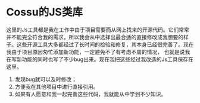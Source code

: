 # Cossu的JS类库
这里的Js工具都是我在工作中由于项目需要而从网上找来的开源代码。它们常常并不能完全符合我的需求，所以我会从中选择出最合适的直接修改成我想要的样
子。这些开源工具大多都经过了长时间的检验和修复，其本身已经很完善了。现在我由于项目原因匆忙添加新功能，一定避免不了有考虑不周的情况，
也就是说我在写新功能的同时也写了不少bug出来。现在我把这些经过我改造的Js工具保存在这里。
  1. 发现bug就可以及时修改；
  2. 方便我在其他项目中进行直接引用。
  3. 如果有人愿意和我一起完善这些代码，我就能从中学到不少知识。

